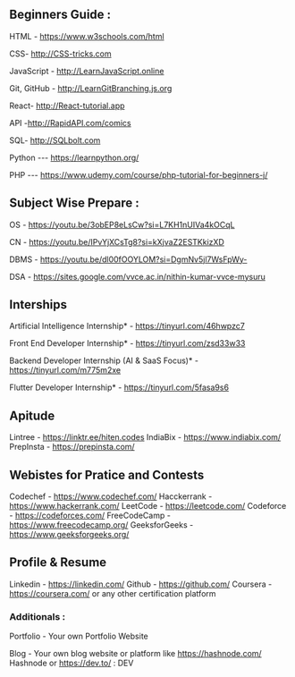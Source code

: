 ## Beginners Guide : 

HTML - https://www.w3schools.com/html

CSS- http://CSS-tricks.com

JavaScript - http://LearnJavaScript.online

Git, GitHub - http://LearnGitBranching.js.org

React- http://React-tutorial.app

API -http://RapidAPI.com/comics

SQL- http://SQLbolt.com

Python --- https://learnpython.org/

PHP --- https://www.udemy.com/course/php-tutorial-for-beginners-j/

## Subject Wise Prepare : 

OS  - https://youtu.be/3obEP8eLsCw?si=L7KH1nUIVa4kOCqL

CN  - https://youtu.be/IPvYjXCsTg8?si=kXjvaZ2ESTKkizXD

DBMS  - https://youtu.be/dl00fOOYLOM?si=DgmNv5jl7WsFpWy-

DSA  - https://sites.google.com/vvce.ac.in/nithin-kumar-vvce-mysuru



## Interships 

Artificial Intelligence Internship* -  https://tinyurl.com/46hwpzc7

 Front End Developer Internship* -  https://tinyurl.com/zsd33w33

 Backend Developer Internship (AI & SaaS Focus)* - https://tinyurl.com/m775m2xe

 Flutter Developer Internship* -  https://tinyurl.com/5fasa9s6

 ## Apitude 

 Lintree - https://linktr.ee/hiten.codes
 IndiaBix - https://www.indiabix.com/
 PrepInsta - https://prepinsta.com/

 ## Webistes for Pratice and Contests

Codechef - https://www.codechef.com/
Hacckerrank - https://www.hackerrank.com/
LeetCode - https://leetcode.com/
Codeforce - https://codeforces.com/
FreeCodeCamp - https://www.freecodecamp.org/
GeeksforGeeks - https://www.geeksforgeeks.org/

## Profile & Resume 
Linkedin - https://linkedin.com/
Github - https://github.com/
Coursera - https://coursera.com/ or any other certification platform 
### Additionals : 
Portfolio - Your own Portfolio Website 

Blog - Your own blog website or platform like https://hashnode.com/ Hashnode or https://dev.to/ : DEV

